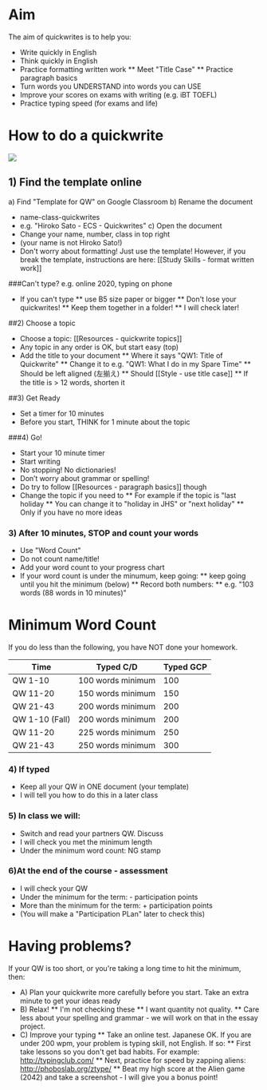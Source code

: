 # Aim
The aim of quickwrites is to help you:
* Write quickly in English
* Think quickly in English 
* Practice formatting written work
** Meet "Title Case"
** Practice paragraph basics
* Turn words you UNDERSTAND into words you can USE
* Improve your scores on exams with writing (e.g. iBT TOEFL)
* Practice typing speed (for exams and life)


# How to do a quickwrite
<img src="https://openclipart.org/download/104017/chronometre.svg" />

## 1) Find the template online
a) Find "Template for QW" on Google Classroom
b) Rename the document 
* name-class-quickwrites
* e.g. "Hiroko Sato - ECS - Quickwrites"
c) Open the document
* Change your name, number, class in top right
* (your name is not Hiroko Sato!)
* Don't worry about formatting! Just use the template! However, if you break the template, instructions are here: [[Study Skills - format written work]]


###Can't type?
e.g. online 2020, typing on phone
* If you can't type
** use B5 size paper or bigger
** Don't lose your quickwrites! 
** Keep them together in a folder! 
** I will check later!


##2) Choose a topic 
* Choose a topic: [[Resources - quickwrite topics]]
* Any topic in any order is OK, but start easy (top)
* Add the title to your document 
** Where it says "QW1: Title of Quickwrite"
** Change it to e.g. "QW1: What I do in my Spare Time"
** Should be left aligned (左揃え)
** Should [[Style - use title case]]
** If the title is > 12 words, shorten it

##3) Get Ready
* Set a timer for 10 minutes
* Before you start, THINK for 1 minute about the topic 


###4) Go!
* Start your 10 minute timer
* Start writing
* No stopping! No dictionaries!
* Don’t worry about grammar or spelling!
* Do try to follow [[Resources - paragraph basics]] though
* Change the topic if you need to 
** For example if the topic is "last holiday
** You can change it to "holiday in JHS" or "next holiday" 
** Only if you have no more ideas

### 3) After 10 minutes, STOP and count your words
* Use "Word Count"
* Do not count name/title!
* Add your word count to your progress chart
* If your word count is under the minumum, keep going:
** keep going until you hit the minimum (below)
** Record both numbers:
** e.g. "103 words (88 words in 10 minutes)"

# Minimum Word Count
If you do less than the following, you have NOT done your homework.

|Time            		|Typed C/D			|Typed GCP
|--------------------	|------------------ |---------
|QW 1-10         		|100 words minimum	|100
|QW 11-20        		|150 words minimum	|150
|QW 21-43        		|200 words minimum	|200
|QW 1-10 (Fall)  		|200 words minimum	|200
|QW 11-20        		|225 words minimum	|250
|QW 21-43        		|250 words minimum	|300




### 4) If typed
* Keep all your QW in ONE document (your template)
* I will tell you how to do this in a later class

### 5) In class we will:
* Switch and read your partners QW. Discuss
* I will check you met the minimum length
* Under the minimum word count: <red>NG</red> stamp

### 6)At the end of the course - assessment
* I will check your QW
* Under the minimum for the term: - participation points
* More than the minimum for the term: + participation points
* (You will make a "Participation PLan" later to check this)

# Having problems?
If your QW is too short, or you're taking a long time to hit the minimum, then:
* A) Plan your quickwrite more carefully before you start. Take an extra minute to get your ideas ready
* B) Relax!
** I'm not checking these
** I want quantity not quality.
** Care less about your spelling and grammar - we will work on that in the essay project.
* C) Improve your typing
** Take an online test. Japanese OK. If you are under 200 wpm, your problem is typing skill, not English. If so:
** First take lessons so you don't get bad habits. For example: http://typingclub.com/
** Next, practice for speed by zapping aliens: http://phoboslab.org/ztype/
** Beat my high score at the Alien game (2042) and take a screenshot - I will give you a bonus point!





